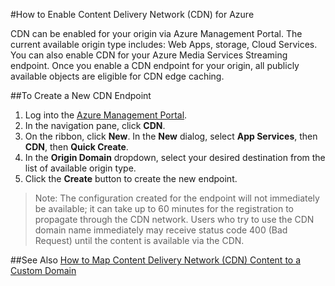 <properties 
	 pageTitle="How to Enable the Content Delivery Network (CDN) for Azure" 
	 description="This topic shows how to enable the Content Delivery Network (CDN) for Azure." 
	 services="cdn" 
	 documentationCenter="" 
	 authors="zhangmanling" 
	 manager="dwrede" 
	 editor=""/>
<tags 
	 ms.service="cdn" 
	 ms.workload="media" 
	 ms.tgt_pltfrm="na" 
	 ms.devlang="na" 
	 ms.topic="article" 
	 ms.date="05/07/2015" 
	 ms.author="mazha"/>



#How to Enable Content Delivery Network (CDN)  for Azure  

CDN can be enabled for your origin via Azure Management Portal. The current available origin type includes: Web Apps, storage, Cloud Services. You can also enable CDN for your Azure Media Services Streaming endpoint. Once you enable a CDN endpoint for your origin, all publicly available objects are eligible for CDN edge caching.


##To Create a New CDN Endpoint  

1.	Log into the [Azure Management Portal](http://manage.windowsazure.com/).
2.	In the navigation pane, click **CDN**.
3.	On the ribbon, click **New**. In the **New** dialog, select **App Services**, then **CDN**, then **Quick Create**.
4.	In the **Origin Domain** dropdown, select your desired destination from the list of available origin type.
5.	Click the **Create** button to create the new endpoint.




> Note: The configuration created for the endpoint will not immediately be available; it can take up to 60 minutes for the registration to propagate through the CDN network. Users who try to use the CDN domain name immediately may receive status code 400 (Bad Request) until the content is available via the CDN.

##See Also
[How to Map Content Delivery Network (CDN) Content to a Custom Domain](./cdn-map-content-to-custom-domain.md)
